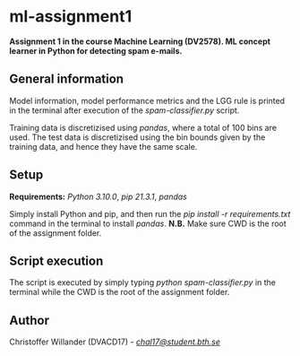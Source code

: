 # ml-assignment1
**Assignment 1 in the course Machine Learning (DV2578). ML concept learner in Python for detecting spam e-mails.**

## General information
Model information, model performance metrics and the LGG rule is printed in the terminal after execution of the *spam-classifier.py* script.

Training data is discretizised using *pandas*, where a total of 100 bins are used. The test data is discretizised using the bin bounds given by the training data, and hence they have the same scale.

## Setup
**Requirements:** *Python 3.10.0*, *pip 21.3.1*, *pandas*

Simply install Python and pip, and then run the *pip install -r requirements.txt* command in the terminal to install *pandas*.
**N.B.** Make sure CWD is the root of the assignment folder.


## Script execution
The script is executed by simply typing *python spam-classifier.py* in the terminal while the CWD is the root of the assignment folder.

## Author
Christoffer Willander (DVACD17) - *chal17@student.bth.se*
